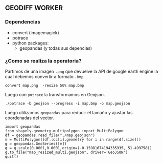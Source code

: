 ## GEODIFF WORKER

### Dependencias

- convert (imagemagick)
- potrace
- python packages:
    - geopandas (y todas sus depencias)

### ¿Como se realiza la operatoria?

Partimos de una imagen `.png` que devuelve la API de google earth engine la cual
debemos convertir a formato `.bmp`.

```
convert map.png  -resize 50% map.bmp
```

Luego con `potrace` la transformamos en Geojson.
```
./potrace -b geojson --progress -i map.bmp -o map.geojson
```

Luego utilizamos `geopandas` para reducir el tamaño y ajustar las coordenadas
del vector.

```
import geopandas
from shapely.geometry.multipolygon import MultiPolygon
df = geopandas.read_file("./map.geojson")
m = MultiPolygon([df.loc[i].geometry for i in range(df.size)])
g = geopandas.GeoSeries([m])
g = g.scale(0.0001,0.0001,origin=(-0.15981674194335935, 51.499758))
g.to_file("map_resized_multi.geojson", driver='GeoJSON')
quit()
```
